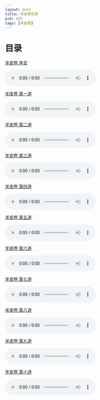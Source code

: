 ```yaml
---
layout: post
title: 羊皮卷目录 
pid: 425
tags: [羊皮卷]
---
```



# 目录

[羊皮卷 序言](http://www.baoguoding.com/2019/06/426-the-scroll-marked00.html)

<audio controls>
  <source src="/uploads/2019/06/tsm00.mp3" type="audio/mpeg">
</audio>

[羊皮卷 第一道](http://www.baoguoding.com/2019/06/415-the-scroll-marked01.html)

<audio controls>
  <source src="/uploads/2019/06/tsm01.mp3" type="audio/mpeg">
</audio>

[羊皮卷 第二道](http://www.baoguoding.com/2019/06/416-the-scroll-marked02.html)

<audio controls>
  <source src="/uploads/2019/06/tsm02.mp3" type="audio/mpeg">
</audio>

[羊皮卷 第三道](http://www.baoguoding.com/2019/06/417-the-scroll-marked03.html)

<audio controls>
  <source src="/uploads/2019/06/tsm03.mp3" type="audio/mpeg">
</audio>

[羊皮卷 第四道](http://www.baoguoding.com/2019/06/418-the-scroll-marked04.html)

<audio controls>
  <source src="/uploads/2019/06/tsm04.mp3" type="audio/mpeg">
</audio>

[羊皮卷 第五道](http://www.baoguoding.com/2019/06/419-the-scroll-marked05.html)

<audio controls>
  <source src="/uploads/2019/06/tsm05.mp3" type="audio/mpeg">
</audio>

[羊皮卷 第六道](http://www.baoguoding.com/2019/06/420-the-scroll-marked06.html)

<audio controls>
  <source src="/uploads/2019/06/tsm06.mp3" type="audio/mpeg">
</audio>

[羊皮卷 第七道](http://www.baoguoding.com/2019/06/421-the-scroll-marked07.html)

<audio controls>
  <source src="/uploads/2019/06/tsm07.mp3" type="audio/mpeg">
</audio>

[羊皮卷 第八道](http://www.baoguoding.com/2019/06/422-the-scroll-marked08.html)

<audio controls>
  <source src="/uploads/2019/06/tsm08.mp3" type="audio/mpeg">
</audio>

[羊皮卷 第九道](http://www.baoguoding.com/2019/06/423-the-scroll-marked09.html)

<audio controls>
  <source src="/uploads/2019/06/tsm09.mp3" type="audio/mpeg">
</audio>

[羊皮卷 第十道](http://www.baoguoding.com/2019/06/424-the-scroll-marked10.html)

<audio controls>
  <source src="/uploads/2019/06/tsm10.mp3" type="audio/mpeg">
</audio>